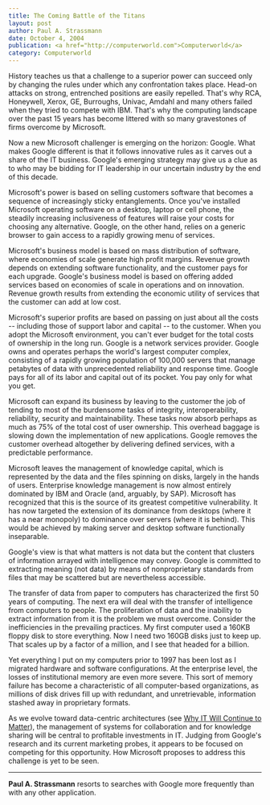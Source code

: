```yaml
---
title: The Coming Battle of the Titans
layout: post
author: Paul A. Strassmann
date: October 4, 2004
publication: <a href="http://computerworld.com">Computerworld</a>
category: Computerworld
---
```


History teaches us that a
challenge to a superior power can succeed only by changing the rules
under which any confrontation takes place. Head-on attacks on strong,
entrenched positions are easily repelled. That's why RCA, Honeywell,
Xerox, GE, Burroughs, Univac, Amdahl and many others failed when they
tried to compete with IBM. That's why the computing landscape over the
past 15 years has become littered with so many gravestones of firms
overcome by Microsoft.

Now a new Microsoft challenger is emerging on the horizon:
Google. What makes Google different is that it follows innovative
rules as it carves out a share of the IT business. Google's emerging
strategy may give us a clue as to who may be bidding for IT leadership
in our uncertain industry by the end of this decade.

Microsoft's power is based on selling customers software that
becomes a sequence of increasingly sticky entanglements. Once you've
installed Microsoft operating software on a desktop, laptop or cell
phone, the steadily increasing inclusiveness of features will raise
your costs for choosing any alternative. Google, on the other hand,
relies on a generic browser to gain access to a rapidly growing menu
of services.

Microsoft's business model is based on mass distribution of
software, where economies of scale generate high profit
margins. Revenue growth depends on extending software functionality,
and the customer pays for each upgrade. Google's business model is
based on offering added services based on economies of scale in
operations and on innovation. Revenue growth results from extending
the economic utility of services that the customer can add at low
cost.

Microsoft's superior profits are based on passing on just about all
the costs -- including those of support labor and capital -- to the
customer.  When you adopt the Microsoft environment, you can't ever
budget for the total costs of ownership in the long run. Google is a
network services provider. Google owns and operates perhaps the
world's largest computer complex, consisting of a rapidly growing
population of 100,000 servers that manage petabytes of data with
unprecedented reliability and response time. Google pays for all of
its labor and capital out of its pocket. You pay only for what you
get.

Microsoft can expand its business by leaving to the customer the
job of tending to most of the burdensome tasks of integrity,
interoperability, reliability, security and maintainability. These
tasks now absorb perhaps as much as 75% of the total cost of user
ownership. This overhead baggage is slowing down the implementation of
new applications. Google removes the customer overhead altogether by
delivering defined services, with a predictable performance.

Microsoft leaves the management of knowledge capital, which is
represented by the data and the files spinning on disks, largely in
the hands of users. Enterprise knowledge management is now almost
entirely dominated by IBM and Oracle (and, arguably, by
SAP). Microsoft has recognized that this is the source of its greatest
competitive vulnerability. It has now targeted the extension of its
dominance from desktops (where it has a near monopoly) to dominance
over servers (where it is behind). This would be achieved by making
server and desktop software functionally inseparable. 

Google's view is that what matters is not data but the content that
clusters of information arrayed with intelligence may convey. Google
is committed to extracting meaning (not data) by means of
nonproprietary standards from files that may be scattered but are
nevertheless accessible.

The transfer of data from paper to computers has characterized the
first 50 years of computing. The next era will deal with the transfer
of intelligence from computers to people. The proliferation of data
and the inability to extract information from it is the problem we
must overcome. Consider the inefficiencies in the prevailing
practices. My first computer used a 160KB floppy disk to store
everything. Now I need two 160GB disks just to keep up. That scales up
by a factor of a million, and I see that headed for a billion. 

Yet everything I put on my computers prior to 1997 has been lost as
I migrated hardware and software configurations. At the enterprise
level, the losses of institutional memory are even more severe. This
sort of memory failure has become a characteristic of all
computer-based organizations, as millions of disk drives fill up with
redundant, and unretrievable, information stashed away in proprietary
formats. 

As we evolve toward data-centric architectures (see [Why IT Will Continue to Matter](it-continue.html)), the
management of systems for collaboration and for knowledge sharing will
be central to profitable investments in IT. Judging from Google's
research and its current marketing probes, it appears to be focused on
competing for this opportunity. How Microsoft proposes to address this
challenge is yet to be seen. 

---

**Paul A. Strassmann** resorts to
searches with Google more frequently than with any other
application.
